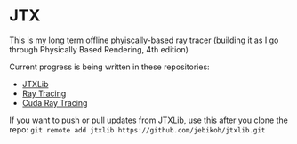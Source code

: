 # JTX

This is my long term offline phyiscally-based ray tracer (building it as I go through Physically Based Rendering, 4th edition)

Current progress is being written in these repositories:
 - [JTXLib](https://github.com/jebikoh/jtxlib)
 - [Ray Tracing](https://github.com/jebikoh/raytracing)
 - [Cuda Ray Tracing](https://github.com/jebikoh/cudart)

If you want to push or pull updates from JTXLib, use this after you clone the repo:
`git remote add jtxlib https://github.com/jebikoh/jtxlib.git`
